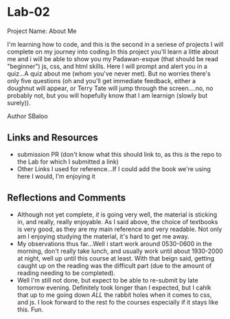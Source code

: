 # Lab-02
Project Name: About Me

  I'm learning how to code, and this is the second in a seriese of projects I will complete on my journey into coding.In this project you'll learn a little about me and i will be able to show you my Padawan-esque (that should be read "beginner") js, css, and html skills. Here I will prompt and alert you in a quiz...A quiz about me (whom you've never met). But no worries there's only five questions (oh and you'll get immediate feedback, either a doughnut will appear, or Terry Tate will jump through the screen....no, no probably not, but you will hopefully know that I am learnign (slowly but surely)).  

Author SBaloo

## Links and Resources
 - submission PR (don't know what this should link to, as this _is_ the repo to the Lab for which I submitted a link) 
 - Other Links I used for reference...If I could add the book we're using here I would, I'm enjoying it 

## Reflections and Comments
 - Although not yet complete, _it_ is going very well, the material is sticking in, and really, really enjoyable. As I said above, the choice of textbooks is very good, as they are my main reference and very readable. Not only am I enjoying studying the material, it's hard to get me away. 
 - My observations thus far...Well i start work around 0530-0600 in the morning, don't really take lunch, and usually work until about 1930-2000 at night, well up until this course at least. With that beign said, getting caught up on the reading was the difficult part (due to the amount of reading needing to be completed). 
 - Well I'm still not done, but expect to be able to re-submit by late tomorrow evening. Definitely took longer than I expected, but I cahlk that up to me going down _*ALL*_ the rabbit holes when it comes to css, and js. I look forward to the rest fo the courses especially if it stays like this. 
 Fun. 
